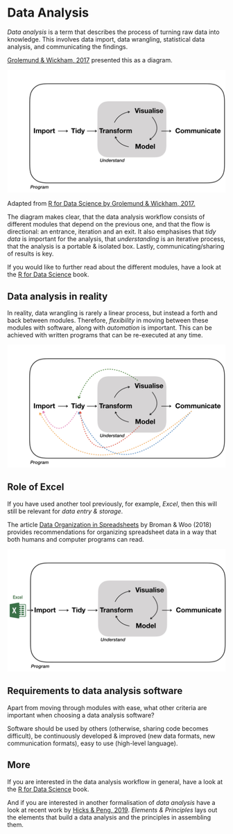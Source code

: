 # Data Analysis

_Data analysis_ is a term that describes the process of turning raw data into knowledge. This involves data import, data wrangling, statistical data analysis, and communicating the findings. 

[Grolemund & Wickham, 2017](https://r4ds.had.co.nz/workflow-basics.html) presented this as a diagram. 

<div class="figure">
<img src="img/workflow/workflow.001.jpeg" width="669" alt="R 4 DS image" />
<p class="caption">Adapted from <a href="https://r4ds.had.co.nz/introduction.html">R for Data Science by Grolemund & Wickham, 2017.</a></p>
</div>

The diagram makes clear, that the data analysis workflow consists of different modules that depend on the previous one, and that the flow is directional: an entrance, iteration and an exit. It also emphasises that _tidy data_ is important for the analysis, that _understanding_ is an iterative process, that the analysis is a portable & isolated box. Lastly, communicating/sharing of results is key. 

If you would like to further read about the different modules, have a look at the [R for Data Science](https://r4ds.had.co.nz/) book.


## Data analysis in reality

In reality, data wrangling is rarely a linear process, but instead a forth and back between modules. Therefore, _flexibility_ in moving between these modules with software, along with _automation_ is important. This can be achieved with written programs that can be re-executed at any time. 

<div class="figure">
<img src="img/workflow/workflow.003.jpeg" width="669" alt="R 4 DS image" />
</div>

## Role of Excel

If you have used another tool previously, for example, _Excel_, then this will still be relevant for _data entry & storage_. 

The article [Data Organization in Spreadsheets](https://www.tandfonline.com/doi/full/10.1080/00031305.2017.1375989) by Broman & Woo (2018) provides recommendations for organizing spreadsheet data in a way that both humans and computer programs can read.


<div class="figure">
<img src="img/workflow/workflow.002.jpeg" width="669" alt="R 4 DS image" />
</div>


## Requirements to data analysis software

Apart from moving through modules with ease, what other criteria are important when choosing a data analysis software? 

Software should be used by others (otherwise, sharing code becomes difficult), be continuously developed & improved (new data formats, new communication formats), easy to use (high-level language). 

## More

If you are interested in the data analysis workflow in general, have a look at the [R for Data Science](https://r4ds.had.co.nz/) book. 

And if you are interested in another formalisation of _data analysis_ have a look at recent work by [Hicks & Peng, 2019](https://arxiv.org/abs/1903.07639). _Elements & Principles_ lays out the elements that build a data analysis and the principles in assembling them.

